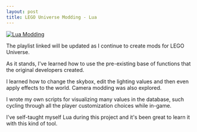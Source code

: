```yaml
---
layout: post
title: LEGO Universe Modding - Lua
---
```


[![Lua Modding](http://i.imgur.com/f93cYfQ.jpg)](https://www.youtube.com/playlist?list=PL7RzS9Xujh65TncUYQ_H4S8bKWiHlOHHR&disable_polymer=true "LEGO Universe Lua Modding")

The playlist linked will be updated as I continue to create mods for LEGO Universe.

As it stands, I've learned how to use the pre-existing base of functions that the original developers created.

I learned how to change the skybox, edit the lighting values and then even apply effects to the world. Camera modding was also explored.

I wrote my own scripts for visualizing many values in the database, such cycling through all the player customization choices while in-game.

I've self-taught myself Lua during this project and it's been great to learn it with this kind of tool.
